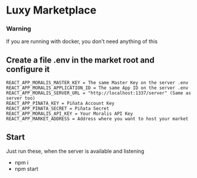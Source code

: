 # Luxy Marketplace
### Warning
If you are running with docker, you don't need anything of this

## Create a file .env in the market root and configure it
```
REACT_APP_MORALIS_MASTER_KEY = The same Master Key on the server .env
REACT_APP_MORALIS_APPLICATION_ID = The same App ID on the server .env
REACT_APP_MORALIS_SERVER_URL = "http://localhost:1337/server" (Same as server too)
REACT_APP_PINATA_KEY = Piñata Account Key
REACT_APP_PINATA_SECRET = Piñata Secret
REACT_APP_MORALIS_API_KEY = Your Moralis API Key
REACT_APP_MARKET_ADDRESS = Address where you want to host your market
```

## Start 
Just run these, when the server is available and listening

- npm i 
- npm start
